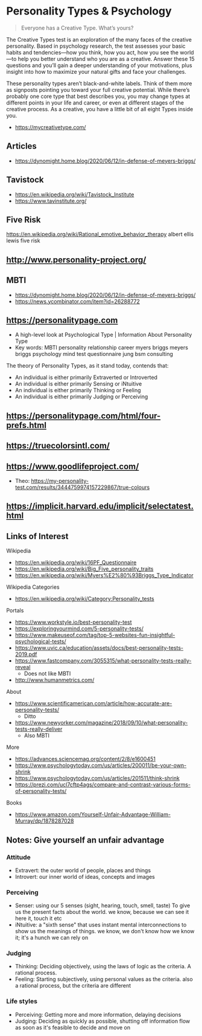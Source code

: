# Personality Types & Psychology

> Everyone has a Creative Type. What’s yours?

The Creative Types test is an exploration of the many faces of the creative personality. Based in psychology research, the test assesses your basic habits and tendencies—how you think, how you act, how you see the world—to help you better understand who you are as a creative. Answer these 15 questions and you’ll gain a deeper understanding of your motivations, plus insight into how to maximize your natural gifts and face your challenges.

These personality types aren’t black-and-white labels. Think of them more as signposts pointing you toward your full creative potential. While there’s probably one core type that best describes you, you may change types at different points in your life and career, or even at different stages of the creative process. As a creative, you have a little bit of all eight Types inside you.

* https://mycreativetype.com/


## Articles

* https://dynomight.home.blog/2020/06/12/in-defense-of-meyers-briggs/

## Tavistock

* https://en.wikipedia.org/wiki/Tavistock_Institute
* https://www.tavinstitute.org/


## Five Risk

https://en.wikipedia.org/wiki/Rational_emotive_behavior_therapy
albert ellis
lewis five risk


## http://www.personality-project.org/


## MBTI

* https://dynomight.home.blog/2020/06/12/in-defense-of-meyers-briggs/
* https://news.ycombinator.com/item?id=26288772

## https://personalitypage.com

* A high-level look at Psychological Type | Information About Personality Type
* Key words: MBTI personality relationship career myers briggs meyers briggs psychology mind test questionnaire jung bsm consulting

The theory of Personality Types, as it stand today, contends that:

* An individual is either primarily Extraverted or Introverted
* An individual is either primarily Sensing or iNtuitive
* An individual is either primarily Thinking or Feeling
* An individual is either primarily Judging or Perceiving


## https://personalitypage.com/html/four-prefs.html


## https://truecolorsintl.com/


## https://www.goodlifeproject.com/

* Theo: https://my-personality-test.com/results/3444759974157229867/true-colours


## https://implicit.harvard.edu/implicit/selectatest.html


## Links of Interest

Wikipedia

* https://en.wikipedia.org/wiki/16PF_Questionnaire
* https://en.wikipedia.org/wiki/Big_Five_personality_traits
* https://en.wikipedia.org/wiki/Myers%E2%80%93Briggs_Type_Indicator

Wikipedia Categories

* https://en.wikipedia.org/wiki/Category:Personality_tests


Portals

* https://www.workstyle.io/best-personality-test
* https://exploringyourmind.com/5-personality-tests/
* https://www.makeuseof.com/tag/top-5-websites-fun-insightful-psychological-tests/
* https://www.uvic.ca/education/assets/docs/best-personality-tests-2019.pdf
* https://www.fastcompany.com/3055315/what-personality-tests-really-reveal
	* Does not like MBTI
* http://www.humanmetrics.com/


About

* https://www.scientificamerican.com/article/how-accurate-are-personality-tests/
	* Ditto
* https://www.newyorker.com/magazine/2018/09/10/what-personality-tests-really-deliver
	* Also MBTI

More

* https://advances.sciencemag.org/content/2/8/e1600451
* https://www.psychologytoday.com/us/articles/200011/be-your-own-shrink
* https://www.psychologytoday.com/us/articles/201511/think-shrink
* https://prezi.com/ucl7cftp4ags/compare-and-contrast-various-forms-of-personality-tests/

Books

* https://www.amazon.com/Yourself-Unfair-Advantage-William-Murray/dp/1878287028


## Notes: Give yourself an unfair advantage

### Attitude

* Extravert: the outer world of people, places and things
* Introvert: our inner world of ideas, concepts and images

### Perceiving

* Senser: using our 5 senses (sight, hearing, touch, smell, taste) To give us the present facts about the world. we know, because we can see it here it, touch it etc
* iNtuitive: a "sixth sense" that uses instant mental interconnections to show us the meanings of things. we know, we don't know how we know it; it's a hunch we can rely on

### Judging

* Thinking: Deciding objectively, using the laws of logic as the criteria. A rational process.
* Feeling: Starting subjectively, using personal values as the criteria. also a rational process, but the criteria are different

### Life styles

* Perceiving: Getting more and more information, delaying decisions
* Judging: Deciding as quickly as possible, shutting off information flow as soon as it's feasible to decide and move on